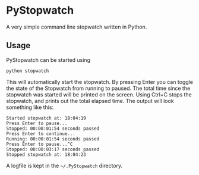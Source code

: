 PyStopwatch
===========

A very simple command line stopwatch written in Python.

Usage
-----

PyStopwatch can be started using

    python stopwatch

This will automatically start the stopwatch. By pressing Enter you can toggle 
the state of the Stopwatch from running to paused. The total time since the 
stopwatch was started will be printed on the screen. Using Ctrl+C stops the 
stopwatch, and prints out the total elapsed time. The output will look 
something like this:

    Started stopwatch at: 18:04:19
    Press Enter to pause...
    Stopped: 00:00:01:54 seconds passed
    Press Enter to continue...
    Running: 00:00:01:54 seconds passed
    Press Enter to pause...^C
    Stopped: 00:00:03:17 seconds passed
    Stopped stopwatch at: 18:04:23

A logfile is kept in the `~/.PyStopwatch` directory.
